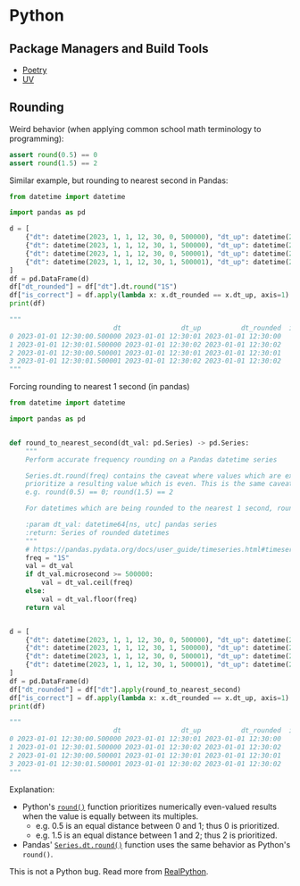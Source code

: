 # Python

## Package Managers and Build Tools

* [Poetry](poetry.md)
* [UV](uv.md)

## Rounding
Weird behavior (when applying common school math terminology to programming):
```python
assert round(0.5) == 0
assert round(1.5) == 2
```

Similar example, but rounding to nearest second in Pandas:
```python
from datetime import datetime

import pandas as pd

d = [
    {"dt": datetime(2023, 1, 1, 12, 30, 0, 500000), "dt_up": datetime(2023, 1, 1, 12, 30, 1)},
    {"dt": datetime(2023, 1, 1, 12, 30, 1, 500000), "dt_up": datetime(2023, 1, 1, 12, 30, 2)},
    {"dt": datetime(2023, 1, 1, 12, 30, 0, 500001), "dt_up": datetime(2023, 1, 1, 12, 30, 1)},
    {"dt": datetime(2023, 1, 1, 12, 30, 1, 500001), "dt_up": datetime(2023, 1, 1, 12, 30, 2)},
]
df = pd.DataFrame(d)
df["dt_rounded"] = df["dt"].dt.round("1S")
df["is_correct"] = df.apply(lambda x: x.dt_rounded == x.dt_up, axis=1)
print(df)

"""
                          dt               dt_up          dt_rounded  is_correct
0 2023-01-01 12:30:00.500000 2023-01-01 12:30:01 2023-01-01 12:30:00       False
1 2023-01-01 12:30:01.500000 2023-01-01 12:30:02 2023-01-01 12:30:02        True
2 2023-01-01 12:30:00.500001 2023-01-01 12:30:01 2023-01-01 12:30:01        True
3 2023-01-01 12:30:01.500001 2023-01-01 12:30:02 2023-01-01 12:30:02        True
"""
```

Forcing rounding to nearest 1 second (in pandas)
```python
from datetime import datetime

import pandas as pd


def round_to_nearest_second(dt_val: pd.Series) -> pd.Series:
    """
    Perform accurate frequency rounding on a Pandas datetime series

    Series.dt.round(freq) contains the caveat where values which are exactly in the middle of their upper and lower frequencies will
    prioritize a resulting value which is even. This is the same caveat as Python's "round()".
    e.g. round(0.5) == 0; round(1.5) == 2

    For datetimes which are being rounded to the nearest 1 second, round(2023-04-10 16:06:12.500000) == 2023-04-10 16:06:12 whereas 12.500001 rounds to 13.

    :param dt_val: datetime64[ns, utc] pandas series
    :return: Series of rounded datetimes
    """
    # https://pandas.pydata.org/docs/user_guide/timeseries.html#timeseries-offset-aliases
    freq = "1S"
    val = dt_val
    if dt_val.microsecond >= 500000:
        val = dt_val.ceil(freq)
    else:
        val = dt_val.floor(freq)
    return val


d = [
    {"dt": datetime(2023, 1, 1, 12, 30, 0, 500000), "dt_up": datetime(2023, 1, 1, 12, 30, 1)},
    {"dt": datetime(2023, 1, 1, 12, 30, 1, 500000), "dt_up": datetime(2023, 1, 1, 12, 30, 2)},
    {"dt": datetime(2023, 1, 1, 12, 30, 0, 500001), "dt_up": datetime(2023, 1, 1, 12, 30, 1)},
    {"dt": datetime(2023, 1, 1, 12, 30, 1, 500001), "dt_up": datetime(2023, 1, 1, 12, 30, 2)},
]
df = pd.DataFrame(d)
df["dt_rounded"] = df["dt"].apply(round_to_nearest_second)
df["is_correct"] = df.apply(lambda x: x.dt_rounded == x.dt_up, axis=1)
print(df)

"""
                          dt               dt_up          dt_rounded  is_correct
0 2023-01-01 12:30:00.500000 2023-01-01 12:30:01 2023-01-01 12:30:00        True
1 2023-01-01 12:30:01.500000 2023-01-01 12:30:02 2023-01-01 12:30:02        True
2 2023-01-01 12:30:00.500001 2023-01-01 12:30:01 2023-01-01 12:30:01        True
3 2023-01-01 12:30:01.500001 2023-01-01 12:30:02 2023-01-01 12:30:02        True
"""
```

Explanation:

* Python's [`round()`](https://docs.python.org/3/library/functions.html#round) function prioritizes numerically even-valued results when the value is equally between its multiples.
    * e.g. 0.5 is an equal distance between 0 and 1; thus 0 is prioritized.
    * e.g. 1.5 is an equal distance between 1 and 2; thus 2 is prioritized.
* Pandas' [`Series.dt.round()`](https://pandas.pydata.org/docs/reference/api/pandas.Series.dt.round.html) function uses the same behavior as Python's `round()`.

This is not a Python bug. Read more from [RealPython](https://realpython.com/python-rounding/).
